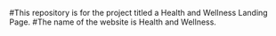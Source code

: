 #This repository is for the project titled a Health and Wellness Landing Page.
#The name of the website is Health and Wellness.
